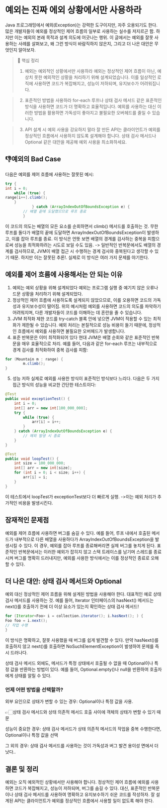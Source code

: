# 예외는 진짜 에외 상황에서만 사용하라

Java 프로그래밍에서 예외(Exception)는 강력한 도구이지만, 자주 오용되기도 한다.
많은 개발자들이 예외를 정상적인 제어 흐름의 일부로 사용하는 실수를 저지르곤 함. 하지만 이는 예외의 본래 목적과 설계 의도에 어긋나는 행위.
이 글에서는 예외를 잘못 사용하는 사례를 살펴보고, 왜 그런 방식이 바람직하지 않은지, 그리고 더 나은 대안은 무엇인지 알아보자.

> 📌 핵심 정리
> 1. 예외는 예외적인 상황에서만 사용하라
     예외는 정상적인 제어 흐름이 아닌, 예상치 못한 예외적인 상황을 처리하기 위해 설계되었습니다. 이를 일상적인 로직에 사용하면 코드가 복잡해지고, 성능이 저하되며, 유지보수가 어려워집니다.

>2. 표준적인 방법을 사용하라
   for-each 루프나 상태 검사 메서드 같은 표준적인 방식을 사용하면 코드가 더 명확하고 효율적입니다. 예외를 사용하는 대신 이러한 방법을 활용하면 가독성이 좋아지고 불필요한 오버헤드를 줄일 수 있습니다.

>3. API 설계 시 예외 사용을 강요하지 말라
   잘 만든 API는 클라이언트가 예외를 정상적인 흐름에서 사용하지 않도록 설계해야 합니다. 상태 검사 메서드나 Optional 같은 대안을 제공해 예외 사용을 최소화하세요.

## 👎예외의 Bad Case
다음은 예외를 제어 흐름에 사용하는 잘못된 예시:

```java
try {
int i = 0;
    while (true) {
range[i++].climb();
    }
            } catch (ArrayIndexOutOfBoundsException e) {
        // 배열 끝에 도달했으므로 루프 종료
        }
```

이 코드의 의도는 배열의 모든 요소를 순회하면서 climb() 메서드를 호출하는 것.
무한 루프를 돌다가 배열의 끝에 도달하면 ArrayIndexOutOfBoundsException이 발생하고, 이를 잡아 루프를 종료. 
이 방식은 언뜻 보면 배열의 경계를 검사하는 중복을 피함으로써 성능을 최적화하려는 시도로 보일 수도 있음. 
-> 일반적인 반복문에서도 배열의 경계를 검사하므로, JVM이 배열 접근 시 수행하는 경계 검사와 중복된다고 생각할 수 있기 때문.
하지만 이는 잘못된 추론!. 실제로 이 방식은 여러 가지 문제를 야기한다.

## 예외를 제어 흐름에 사용해서는 안 되는 이유

1. 예외는 예외 상황을 위해 설계되었다
   예외는 프로그램 실행 중 예기치 않은 오류나 드문 상황을 처리하기 위해 설계되었다. 
2. 정상적인 제어 흐름에 사용하도록 설계되지 않았으므로, 이를 오용하면 코드의 가독성과 유지보수성이 떨어짐. 
  위의 예시처럼 예외를 사용하면 코드의 의도를 파악하기 어려워지며, 다른 개발자들이 코드를 이해하는 데 혼란을 줄 수 있습니다.
3. JVM 최적화 제한
   코드를 try-catch 블록 안에 넣으면 JVM이 적용할 수 있는 최적화가 제한될 수 있습니다. 예외 처리는 본질적으로 성능 비용이 들기 때문에, 정상적인 흐름에서 예외를 사용하면 불필요한 오버헤드가 발생합니다.
4. 표준 반복문은 이미 최적화되어 있다
   현대 JVM은 배열 순회와 같은 표준적인 반복문을 매우 효율적으로 처리. 
    예를 들어, 다음과 같은 for-each 루프는 내부적으로 경계 검사를 최적화하여 중복 검사를 피함:
```java
for (Mountain m : range) {
        m.climb();
}
```
5. 성능 저하
실제로 예외를 사용한 방식이 표준적인 방식보다 느리다. 다음은 두 가지 접근 방식의 성능을 비교한 간단한 테스트이다:

```java
@Test
public void exceptionTest() {
    int i = 0;
    int[] arr = new int[100_000_000];
    try {
        while (true) {
            arr[i] = i++;
        }
    } catch (ArrayIndexOutOfBoundsException e) {
        // 예외 발생 시 종료
    }
}

@Test
public void loopTest() {
    int size = 100_000_000;
    int[] arr = new int[size];
    for (int i = 0; i < size; i++) {
        arr[i] = i;
    }
}
```

이 테스트에서 loopTest가 exceptionTest보다 더 빠르게 실행.
->이는 예외 처리가 추가적인 비용을 발생시킨다.

## 잠재적인 문제점

예외를 제어 흐름에 사용하면 버그를 숨길 수 있다. 
예를 들어, 루프 내에서 호출된 메서드가 내부적으로 다른 배열을 사용하다가 ArrayIndexOutOfBoundsException을 발생시킬 수 있다.
이 경우, 예외를 잡아 루프를 종료해버리면 실제 버그를 놓치게 된다. 
표준적인 반복문에서는 이러한 예외가 잡히지 않고 스택 트레이스를 남기며 스레드를 종료시켜 버그를 명확히 드러내지만, 예외를 사용한 방식에서는 이를 정상적인 종료로 오해할 수 있다.

## 더 나은 대안: 상태 검사 메서드와 Optional

예외 대신 정상적인 제어 흐름을 위해 설계된 방법을 사용해야 한다. 대표적인 예로 상태 검사 메서드를 사용하는 것. 
예를 들어, Iterator 인터페이스의 hasNext() 메서드는 next()를 호출하기 전에 더 이상 요소가 있는지 확인하는 상태 검사 메서드!

```java
for (Iterator<Foo> i = collection.iterator(); i.hasNext(); ) {
Foo foo = i.next();
// 작업 수행
}
```

이 방식은 명확하고, 잘못 사용했을 때 버그를 쉽게 발견할 수 있다. 
만약 hasNext()를 호출하지 않고 next()를 호출하면 NoSuchElementException이 발생하여 문제를 즉시 드러나다.

상태 검사 메서드 외에도, 메서드가 특정 상태에서 호출될 수 없을 때 Optional이나 특정 값을 반환하는 방법이 있다. 
예를 들어, Optional.empty()나 null을 반환하여 호출자에게 상태를 알릴 수 있다.

### 언제 어떤 방법을 선택할까?
외부 요인으로 상태가 변할 수 있는 경우: Optional이나 특정 값을 사용.

👉🏻상태 검사 메서드와 상태 의존적 메서드 호출 사이에 객체의 상태가 변할 수 있기 때문

성능이 중요한 경우: 상태 검사 메서드가 상태 의존적 메서드의 작업을 중복 수행한다면, Optional이나 특정 값을 선택

그 외의 경우: 상태 검사 메서드를 사용하는 것이 가독성과 버그 발견 용이성 면에서 더 낫다..

## 결론 및 정리
예외는 오직 예외적인 상황에서만 사용해야 합니다. 정상적인 제어 흐름에 예외를 사용하면 코드가 복잡해지고, 성능이 저하되며, 버그를 숨길 수 있다. 
대신, 표준적인 반복문이나 상태 검사 메서드를 사용하여 명확하고 유지보수하기 쉬운 코드를 작성하자.
잘 설계된 API는 클라이언트가 예외를 정상적인 흐름에서 사용할 일이 없도록 해야 한다.
